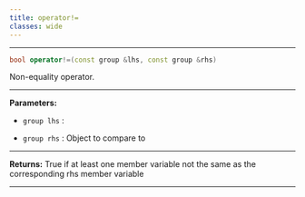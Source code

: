 ```yaml
---
title: operator!=
classes: wide
---
```



---

```cpp
bool operator!=(const group &lhs, const group &rhs)
```


Non-equality operator. 


---
**Parameters:**

 - `group lhs`
: 

 - `group rhs`
: Object to compare to 


---
**Returns:** True if at least one member variable not the same as the corresponding rhs member variable 

---
